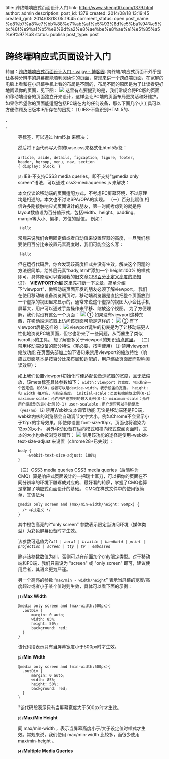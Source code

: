 title: 跨终端响应式页面设计入门
link: http://www.sheng00.com/1379.html
author: admin
description: 
post_id: 1379
created: 2014/08/18 13:19:45
created_gmt: 2014/08/18 05:19:45
comment_status: open
post_name: %e8%b7%a8%e7%bb%88%e7%ab%af%e5%93%8d%e5%ba%94%e5%bc%8f%e9%a1%b5%e9%9d%a2%e8%ae%be%e8%ae%a1%e5%85%a5%e9%97%a8
status: publish
post_type: post

# 跨终端响应式页面设计入门

转自：[跨终端响应式页面设计入门 - vajoy - 博客园](http://www.cnblogs.com/vajoy/p/3903591.html). 跨终端/响应式页面不外乎是让各种分辨率的屏幕都能顺利阅读你的页面，常规来讲一个跨终端页面，在宽屏的电脑上看和在小屏幕手机上看的布局是不同的，布局不同的原因是为了让读者更好地阅读你的页面，见下图： ![](/wp-content/uploads/2014/08/23fc_111748517806211.gif) 这里有点要提到的是，我们常规会将PC版的页面和移动端设备的页面独立开来设计，这样会让PC端的页面布局更灵活和好维护。如果你希望你的页面能适配包括PC端在内的任何设备，那么下面几个小工具可以方便你顾及旧版本IE所存在的困扰： ⑴ IE8-不能识别HTML5的<hearder>、<article>、<footer>、<figure>等标签，可以通过 html5.js 来解决： 
    
    
     

然后将下面代码写入你的base.css来格式化html5标签： 
    
    
    article, aside, details, figcaption, figure, footer, 
    header, hgroup, menu, nav, section 
    { display: block; }

⑵ IE8-不支持CSS3 media queries，即不支持"@media only screen"语法，可以通过 css3-mediaqueries.js 来解决： 


本文仅谈论移动端的页面适配方式，不考虑PC屏幕环境，不过原理均是相通的。本文也不讨论SPA/OPA的实现。 （一）百分比赋值 相信许多刚接触响应式页面设计的朋友，第一时间考虑到的就是将layout数值设为百分值形式，包括width、height、padding、margin等大小、偏移、方位的赋值。 例如： 
    
    
    
    
    
    
        
    
     Hello 
    
    
    
    

常规来说我们会用固定值或者自动值来设置容器的高度，一旦我们想要使用百分比来设置元素高度时，我们可能会这么写： 
    
    
    
    
    
    
        
    
     Hello 
    
    
    
    

但在运行代码后，你会发现该高度样式并没有生效。解决这个问题的方法很简单，给外层元素"bady,html"添加一个 height:100% 的样式即可，具体原理可以查阅我的旧文章[CSS百分比定义高度的冷知识](http://www.cnblogs.com/vajoy/p/3730014.html)?。 **VIEWPORT介绍** 这里先打断一下文章，简单介绍下“viewport”，做移动端页面开发的朋友必须了解viewport。 我们在使用移动端设备浏览网页时，移动端浏览器是直接把整个页面放到一个虚拟的视图里来显示的，通常来说这个虚拟的视图大小会比手机屏幕大，用户可以通过手势操作来平移、缩放这个视图。 为了方便理解，我们假设有这么一个页面： ![](/wp-content/uploads/2014/08/b450_111153313895912.jpg) ① 如果没有viewport这种东西，在移动端浏览器上访问该页面可能是这样的： ![](http://www.sheng00.com/wp-content/uploads/2014/08/9707_111419163735788.jpg) ② 有了viewport后是这样的： ![](http://www.sheng00.com/wp-content/uploads/2014/08/b552_111419248422009.gif) viewport诞生的初衷是为了让移动端更人性化地浏览PC端页面，但它也带来了一些问题，从而催生了类似iscroll.js的工具。 想了解更多关于viewport的知识[请点这里](https://developer.apple.com/library/safari/documentation/AppleApplications/Reference/SafariWebContent/UsingtheViewport/UsingtheViewport.html)。 （二）禁用移动端设备的部分特性（非必要，按需使用） ⑴ 禁用viewport缩放功能 在页面头部加上如下语句来禁用viewport的缩放特性（响应式页面基本是按百分比来布局和适配的，用户缩放页面反而影响阅读效果）： 


如上我们设置viewport初始化时便适配设备浏览器的宽度，且无法缩放，该meta标签具体参数如下： `width：viewport 的宽度，可以指定一个固定值，如650；或者可以是device-width，表示设备的宽度。 height：和 width 相对应，可指定高度。 initial-scale：页面初始缩放比例(0-1) maximum-scale：允许用户缩放到的最大比例(0-1) minimum-scale：允许用户缩放到的最小比例(0-1) user-scalable：用户是否可以手动缩放（yes/no）` ⑵ 禁用Webkit文本调节功能 无论是移动端还是PC端，webkit内核的浏览器会自动调节文字大小。例如Chrome不会显示小于12px的字号效果，即使你设置 font-size:10px，页面也将渲染为12px的大小。 另外移动设备在纵向模式和横向模式查阅页面时，文本的大小也会被浏览器调节： ![](/wp-content/uploads/2014/08/db20_111446197332566.jpg) 禁用该功能的途径是使用-webkit-text-size-adjust 来设置（chrome28+已失效）： 
    
    
    body {
        -webkit-text-size-adjust: 100%;
    }

（三）CSS3 media queries CSS3 media queries（后简称为CMQ）算是响应式页面设计的一把瑞士军刀，可以把你的页面在不同分辨率的环境下雕琢成对应的、最好看的轮廓，掌握了CMQ也算是掌握了响应式页面设计的基础。 CMQ在样式文件中的使用很简单，其语法为 
    
    
    @media only screen and (max/min-width/height: 960px) {
      /* 样式定义 */
    }

其中橙色高亮的?“only screen” 参数表示限定当访问环境（媒体类型）为彩色屏幕设备时才生效。

该参数可选值为?_`all | aural | braille | handheld | print | projection | screen | tty | tv | embossed`_

除非该参数数值为all，否则可以在前面加个only限定类型。对于移动端和PC端，我们只需设为 "screen" 或 "only screen" 即可，建议使用后者，其语义更为严谨。

另一个高亮的参数 “`max/min - width/height`” 表示当屏幕的宽度/高度超过或者小于某个值时则生效，具体可以看下面的示例：

**⑴ Max Width**
    
    
    @media only screen and (max-width:500px){
      .outDiv {
          margin: 0 auto;
          width: 85%;
          height: 50%;
          background: red;
      }
    }

该代码段表示只有当屏幕宽度小于500px时才生效。

**⑵ Min Width**
    
    
    @media only screen and (min-width:500px){
      .outDiv {
          margin: 0 auto;
          width: 85%;
          height: 50%;
          background: red;
      }
    }
    

?该代码段表示只有当屏幕宽度大于500px时才生效。

**⑶ Max/Min Height**

同 max/min-width ，表示当屏幕高度小于/大于设定值时样式才生效。常规来说，我们使用 max/min-width 比较多，而很少使用 max/min-height 。

**⑷ Multiple Media Queries**